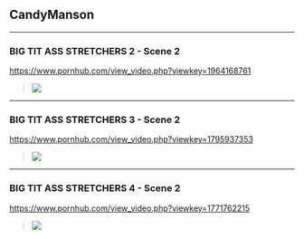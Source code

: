 ## CandyManson
---
### BIG TIT ASS STRETCHERS 2 - Scene 2
https://www.pornhub.com/view_video.php?viewkey=1964168761
>![](https://ci.phncdn.com/videos/201302/15/9787791/original/(m=ecuKGgaaaa)(mh=IkxEPNOgu8n92Qic)8.jpg)
---
### BIG TIT ASS STRETCHERS 3 - Scene 2
https://www.pornhub.com/view_video.php?viewkey=1795937353
>![](https://ci.phncdn.com/videos/201302/19/9894261/original/(m=ecuKGgaaaa)(mh=TBYSJ85Qfm-WSbr3)10.jpg)
---
### BIG TIT ASS STRETCHERS 4 - Scene 2
https://www.pornhub.com/view_video.php?viewkey=1771762215
>![](https://ci.phncdn.com/videos/201302/19/9892261/original/(m=ecuKGgaaaa)(mh=izTgyn4ozPRbk6Tt)13.jpg)
